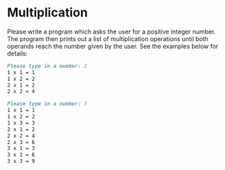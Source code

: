 
# Multiplication

Please write a program which asks the user for a positive integer number. The program then prints out a list of multiplication operations until both operands reach the number given by the user. See the examples below for details:

```markdown
Please type in a number: 2
1 x 1 = 1
1 x 2 = 2
2 x 1 = 2
2 x 2 = 4
```

```markdown
Please type in a number: 3
1 x 1 = 1
1 x 2 = 2
1 x 3 = 3
2 x 1 = 2
2 x 2 = 4
2 x 3 = 6
3 x 1 = 3
3 x 2 = 6
3 x 3 = 9
```

